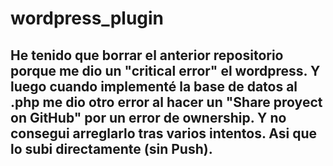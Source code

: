 # wordpress_plugin

## He tenido que borrar el anterior repositorio porque me dio un "critical error" el wordpress. Y luego cuando implementé la base de datos al .php me dio otro error al hacer un "Share proyect on GitHub" por un error de ownership. Y no consegui arreglarlo tras varios intentos. Asi que lo subi directamente (sin Push).
